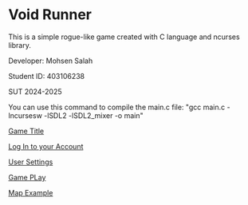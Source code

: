 # Void Runner
This is a simple rogue-like game created with C language and ncurses library.


Developer: Mohsen Salah

Student ID: 403106238

SUT 2024-2025

You can use this command to compile the main.c file:
"gcc main.c -lncursesw -lSDL2 -lSDL2_mixer -o main"

[Game Title](/screenshots/title.png)

[Log In to your Account](/screenshots/login.png)

[User Settings](/screenshots/settings.png)

[Game PLay](/screenshots/game.png)

[Map Example](/screenshots/map.png)